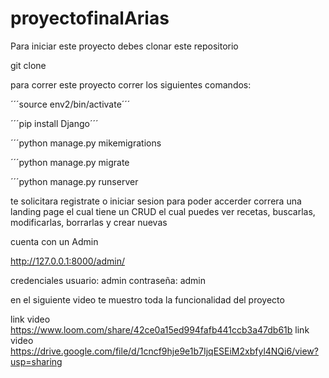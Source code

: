 # proyectofinalArias

Para iniciar este proyecto debes clonar este repositorio

git clone  

para correr este proyecto correr los siguientes comandos: 

´´´source env2/bin/activate´´´

´´´pip install Django´´´

´´´python manage.py mikemigrations

´´´python manage.py migrate

´´´python manage.py runserver


te solicitara registrate o iniciar sesion para poder accerder 
correra una landing page el cual tiene 
un CRUD el cual puedes ver recetas, buscarlas, modificarlas, borrarlas y crear nuevas 



cuenta con un Admin 

http://127.0.0.1:8000/admin/ 

credenciales 
usuario: admin 
contraseña: admin 

en el siguiente video te muestro toda la funcionalidad del proyecto 

link video https://www.loom.com/share/42ce0a15ed994fafb441ccb3a47db61b
link video https://drive.google.com/file/d/1cncf9hje9e1b7IjqESEiM2xbfyl4NQi6/view?usp=sharing
